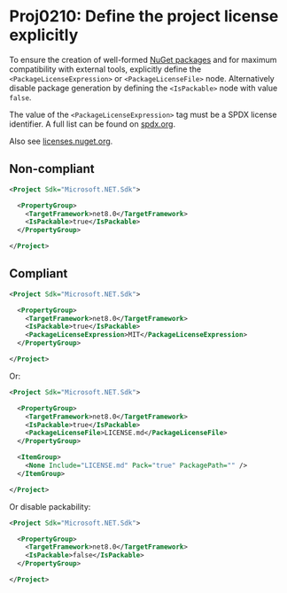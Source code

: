 # Proj0210: Define the project license explicitly
To ensure the creation of well-formed [NuGet packages](../general/nuget-packages.md)
and for maximum compatibility with external tools, explicitly define the
`<PackageLicenseExpression>` or `<PackageLicenseFile>` node. Alternatively
disable package generation by defining the `<IsPackable>` node with value `false`.

The value of the `<PackageLicenseExpression>` tag must be a SPDX license
identifier. A full list can be found on [spdx.org](https://spdx.org/licenses/).

Also see [licenses.nuget.org](https://licenses.nuget.org).

## Non-compliant
``` XML
<Project Sdk="Microsoft.NET.Sdk">

  <PropertyGroup>
    <TargetFramework>net8.0</TargetFramework>
    <IsPackable>true</IsPackable>
  </PropertyGroup>

</Project>
```

## Compliant
``` XML
<Project Sdk="Microsoft.NET.Sdk">

  <PropertyGroup>
    <TargetFramework>net8.0</TargetFramework>
    <IsPackable>true</IsPackable>
    <PackageLicenseExpression>MIT</PackageLicenseExpression>
  </PropertyGroup>

</Project>
```

Or:

``` XML
<Project Sdk="Microsoft.NET.Sdk">

  <PropertyGroup>
    <TargetFramework>net8.0</TargetFramework>
    <IsPackable>true</IsPackable>
    <PackageLicenseFile>LICENSE.md</PackageLicenseFile>
  </PropertyGroup>

  <ItemGroup>
    <None Include="LICENSE.md" Pack="true" PackagePath="" />
  </ItemGroup>

</Project>
```

Or disable packability:

``` XML
<Project Sdk="Microsoft.NET.Sdk">

  <PropertyGroup>
    <TargetFramework>net8.0</TargetFramework>
    <IsPackable>false</IsPackable>
  </PropertyGroup>

</Project>
```
